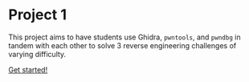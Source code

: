 # Project 1

This project aims to have students use Ghidra, `pwntools`, and `pwndbg` in tandem with each other to solve 3 reverse engineering challenges of varying difficulty.

[Get started!](/resources/projects/cs390r_project1_2023.zip)